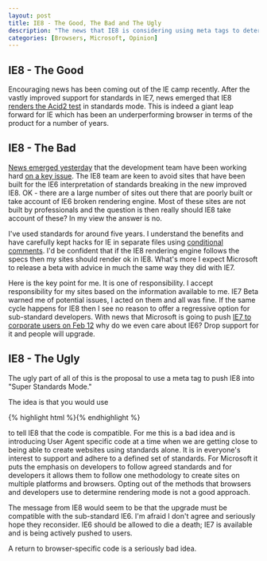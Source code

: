 ```yaml
--- 
layout: post
title: IE8 - The Good, The Bad and The Ugly
description: "The news that IE8 is considering using meta tags to determine rendering modes is a bad idea from everyone's perspective and Microsoft should reconsider.  "
categories: [Browsers, Microsoft, Opinion]
---
```

## IE8 - The Good

Encouraging news has been coming out of the IE camp recently. After the vastly improved support for standards in IE7, news emerged that IE8 [renders the Acid2 test][1] in standards mode. This is indeed a giant leap forward for IE which has been an underperforming browser in terms of the product for a number of years.

## IE8 - The Bad

[News emerged yesterday][2] that the development team have been working hard [on a key issue][3]. The IE8 team are keen to avoid sites that have been built for the IE6 interpretation of standards breaking in the new improved IE8. OK - there are a large number of sites out there that are poorly built or take account of IE6 broken rendering engine. Most of these sites are not built by professionals and the question is then really should IE8 take account of these? In my view the answer is no. 

I've used standards for around five years. I understand the benefits and have carefully kept hacks for IE in separate files using [conditional comments][4]. I'd be confident that if the IE8 rendering engine follows the specs then my sites should render ok in IE8. What's more I expect Microsoft to release a beta with advice in much the same way they did with IE7. 

Here is the key point for me. It is one of responsibility. I accept responsibility for my sites based on the information available to me. IE7 Beta warned me of potential issues, I acted on them and all was fine. If the same cycle happens for IE8 then I see no reason to offer a regressive option for sub-standard developers. With news that Microsoft is going to push [IE7 to corporate users on Feb 12][5] why do we even care about IE6? Drop support for it and people will upgrade. 

## IE8 - The Ugly

The ugly part of all of this is the proposal to use a meta tag to push IE8 into "Super Standards Mode."

The idea is that you would use 

{% highlight html %}<meta http-equiv="X-UA-Compatible" content="IE=8" />{% endhighlight %}

to tell IE8 that the code is compatible. For me this is a bad idea and is introducing User Agent specific code at a time when we are getting close to being able to create websites using standards alone. It is in everyone's interest to support and adhere to a defined set of standards. For Microsoft it puts the emphasis on developers to follow agreed standards and for developers it allows them to follow one methodology to create sites on multiple platforms and browsers. Opting out of the methods that browsers and developers use to determine rendering mode is not a good approach. 

The message from IE8 would seem to be that the upgrade must be compatible with the sub-standard IE6. I'm afraid I don't agree and seriously hope they reconsider. IE6 should be allowed to die a death; IE7 is available and is being actively pushed to users.

A return to browser-specific code is a seriously bad idea.

 [1]: http://blogs.msdn.com/ie/archive/2007/12/19/internet-explorer-8-and-acid2-a-milestone.aspx
 [2]: http://blogs.msdn.com/ie/archive/2008/01/21/compatibility-and-ie8.aspx
 [3]: http://alistapart.com/articles/beyonddoctype
 [4]: http://msdn2.microsoft.com/en-us/library/ms537512(VS.85).aspx
 [5]: http://blogs.zdnet.com/microsoft/?p=1114
